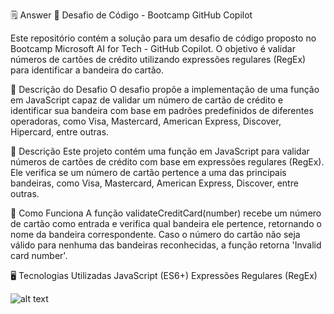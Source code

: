 
🗒️ Answer
🚀 Desafio de Código - Bootcamp GitHub Copilot

Este repositório contém a solução para um desafio de código proposto no Bootcamp Microsoft AI for Tech - GitHub Copilot. O objetivo é validar números de cartões de crédito utilizando expressões regulares (RegEx) para identificar a bandeira do cartão.


📌 Descrição do Desafio
O desafio propõe a implementação de uma função em JavaScript capaz de validar um número de cartão de crédito e identificar sua bandeira com base em padrões predefinidos de diferentes operadoras, como Visa, Mastercard, American Express, Discover, Hipercard, entre outras.


📌 Descrição
Este projeto contém uma função em JavaScript para validar números de cartões de crédito com base em expressões regulares (RegEx). Ele verifica se um número de cartão pertence a uma das principais bandeiras, como Visa, Mastercard, American Express, Discover, entre outras.


🚀 Como Funciona
A função validateCreditCard(number) recebe um número de cartão como entrada e verifica qual bandeira ele pertence, retornando o nome da bandeira correspondente. Caso o número do cartão não seja válido para nenhuma das bandeiras reconhecidas, a função retorna 'Invalid card number'.

🖥️ Tecnologias Utilizadas
JavaScript (ES6+)
Expressões Regulares (RegEx)

![alt text](<DALL·E 2025-02-06 17.22.00 - A futuristic illustration of a software developer working at a computer, with GitHub Copilot as an AI assistant appearing as a glowing holographic ent.webp>)
